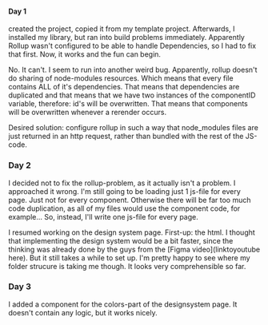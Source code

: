 #### Day 1 
created the project, copied it from my template project. Afterwards, I installed 
my library, but ran into build problems immediately. Apparently Rollup wasn't configured
to be able to handle Dependencies, so I had to fix that first. Now, it works and the 
fun can begin.

No. It can't. I seem to run into another weird bug. 
Apparently, rollup doesn't do sharing of node-modules resources. Which means that
every file contains ALL of it's dependencies. That means that dependencies are duplicated
and that means that we have two instances of the componentID variable, therefore: id's will
be overwritten. That means that components will be overwritten whenever a rerender occurs.

Desired solution: configure rollup in such a way that node_modules files are just returned 
in an http request, rather than bundled with the rest of the JS-code.

### Day 2
I decided not to fix the rollup-problem, as it actually isn't a problem. I approached it
wrong. I'm still going to be loading just 1 js-file for every page. Just not for every 
component. Otherwise there will be far too much code duplication, as all of my files would 
use the component code, for example...
So, instead, I'll write one js-file for every page. 

I resumed working on the design system page. First-up: the html.
I thought that implementing the design system would be a bit faster, since the thinking
was already done by the guys from the [Figma video](linktoyoutube here). But it still
takes a while to set up. I'm pretty happy to see where my folder strucure is taking me though.
It looks very comprehensible so far.

### Day 3
I added a component for the colors-part of the designsystem page. It doesn't contain any logic, but it works nicely.
